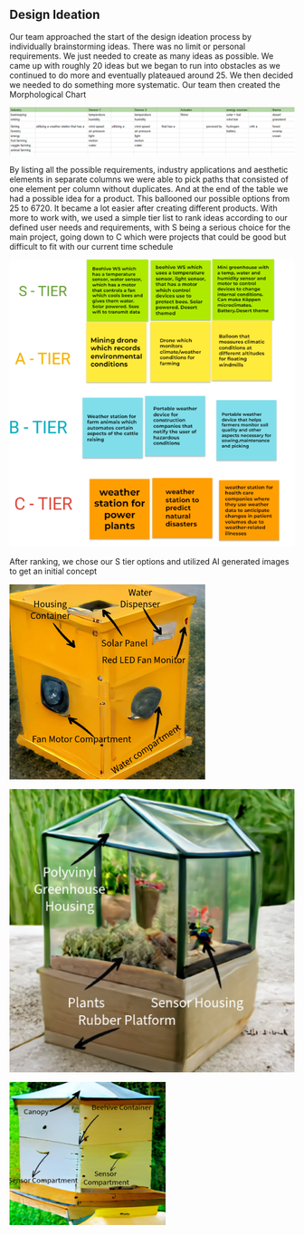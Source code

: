 ## Design Ideation

Our team approached the start of the design ideation process by individually brainstorming ideas. There was no limit or personal requirements. We just needed to create as many ideas as possible. We came up with roughly 20  ideas but we began to run into obstacles as we continued to do more and eventually plateaued around 25. We then decided we needed to do something more systematic. Our team then created the Morphological Chart

![OH NO!](../AppendixFolder/morfchart.png)


By listing all the possible requirements, industry applications and aesthetic elements in separate columns we were able to pick paths that consisted of one element per column without duplicates. And at the end of the table we had a possible idea for a product. This ballooned our possible options from 25 to 6720. It became a lot easier after creating different products. With more to work with, we used a simple tier list to rank ideas according to our defined user needs and requirements, with S being a serious choice for the main project, going down to C which were projects that could be good but difficult to fit with our current time schedule

![alt text](../AppendixFolder/TierList.png) 

After ranking, we chose our S tier options and utilized AI generated images to get an initial concept 

![OH NO!](../AppendixFolder/Beehive%20feeder.png)

![OH NO!](../AppendixFolder/KoppenStation.png)

![OH NO!](../AppendixFolder/beehcanopy.png)
